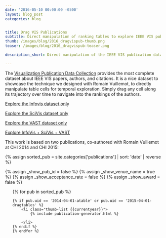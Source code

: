 ```yaml
---
date: '2016-05-10 00:00:00 -0500'
layout: blog_post
categories: blog


title: Drag VIS Publications
subtitle: Direct manipulation of ranking tables to explore IEEE VIS publications
thumb: /images/blog/2016_dragvispub-thumb.png
teaser: /images/blog/2016_dragvispub-teaser.png

description_short: Direct manipulation of the IEEE VIS publication dataset.

---
```


The <a href="http://www.vispubdata.org/site/vispubdata/">Visualization Publication Data Collection</a> provides the most complete dataset about IEEE VIS papers, authors, and citations. It is a nice dataset to showcase the technique we designed with Romain Vuillemot, to directly manipulate table cells for temporal exploration. Simply drag any cell along its trajectory over time to navigate into the rankings of the authors.

<a href="/demo/dragvispub/dragtable.html#data=InfoVis">Explore the Infovis dataset only</a>
    <br>

<a href="dragtable.html#data=SciVis">Explore the SciVis dataset only</a>
    <br>

<a href="dragtable.html#data=VAST">Explore the VAST dataset only</a>
    <br>
		
<a href="dragtable.html#data=all">Explore InfoVis + SciVis + VAST</a>

This work is based on two publications, co-authored with Romain Vuillemot at CHI 2014 and CHI 2015:




{% assign sorted_pub = site.categories['publications'] | sort: 'date' | reverse %}

{% assign _show_pub_id = false %}
{% assign _show_venue_name = true %}
{% assign _show_acceptance_rate = false %}
{% assign _show_award = false %}

<ul id="pub-ul">
	{% for pub in sorted_pub %}
	
	{% if pub.uid == '2014-04-01-atable' or pub.uid == '2015-04-01-dragtables' %}
		<li class="thumb-list {{currentyear}}">
			{% include publication-generator.html %}
			
		</li>
	{% endif %}
	{% endfor %}
</ul>
















